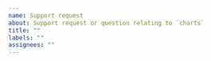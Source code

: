 ```yaml
---
name: Support request
about: Support request or question relating to `charts`
title: ""
labels: ""
assignees: ""
---
```


<!--
STOP, PLEASE READ BEFORE CREATING AN ISSUE!

If you're looking for help, check [Stack Overflow](https://stackoverflow.com/questions/tagged/spot-charts/). You can also post your question on the [Spot Community Slack](http://slack.spot.io/).
-->
